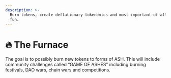 ```yaml
---
description: >-
  Burn tokens, create deflationary tokenomics and most important of all, have
  fun.
---
```


# 🔥 The Furnace

The goal is to possibly burn new tokens to forms of ASH. This will include community challenges called “GAME OF ASHES” including burning festivals, DAO wars, chain wars and competitions.
